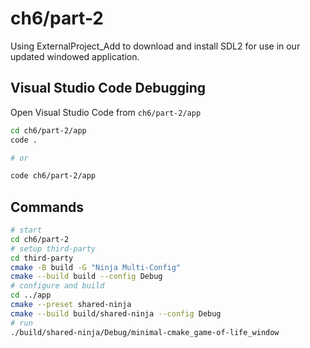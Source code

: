 # ch6/part-2

Using ExternalProject_Add to download and install SDL2 for use in our updated windowed application.

## Visual Studio Code Debugging

Open Visual Studio Code from `ch6/part-2/app`

```bash
cd ch6/part-2/app
code .

# or

code ch6/part-2/app
```

## Commands

```bash
# start
cd ch6/part-2
# setup third-party
cd third-party
cmake -B build -G "Ninja Multi-Config"
cmake --build build --config Debug
# configure and build
cd ../app
cmake --preset shared-ninja
cmake --build build/shared-ninja --config Debug
# run
./build/shared-ninja/Debug/minimal-cmake_game-of-life_window
```

